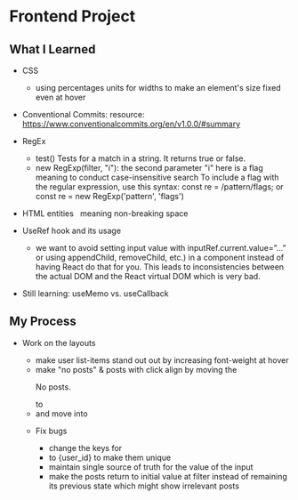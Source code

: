 # Frontend Project

<!-- This is an example frontend project.

There some problems in this project. I am expecting you to fix them in 20 mins.

Please send me a PR after you resolve them. -->

## What I Learned

- CSS
  - using percentages units for widths to make an element's size fixed even at hover
- Conventional Commits:
  resource: https://www.conventionalcommits.org/en/v1.0.0/#summary
- RegEx
  - test() Tests for a match in a string. It returns true or false.
  - new RegExp(filter, "i"): the second parameter "i" here is a flag meaning to conduct case-insensitive search
    To include a flag with the regular expression, use this syntax: 
    const re = /pattern/flags;
    or
    const re = new RegExp('pattern', 'flags')

- HTML entities
  &nbsp; meaning non-breaking space

- UseRef hook and its usage
  - we want to avoid setting input value with inputRef.current.value=”...” or using appendChild, removeChild, etc.) in a component instead of having React do that for you. This leads to inconsistencies between the actual DOM and the React virtual DOM which is very bad.
- Still learning: useMemo vs. useCallback

## My Process

- Work on the layouts

  - make user list-items stand out out by increasing font-weight at hover
  - make "no posts" & posts with click align by moving the <p>No posts.</p> to <li>and move into <ul>

- Fix bugs
  - change the keys for <li> to {user_id} to make them unique
  - maintain single source of truth for the value of the input
  - make the posts return to initial value at filter instead of remaining its previous state which might show irrelevant posts

